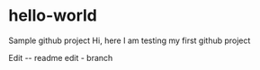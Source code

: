 # hello-world
Sample github project
Hi,
here I am testing my first github project

Edit -- readme edit - branch 
